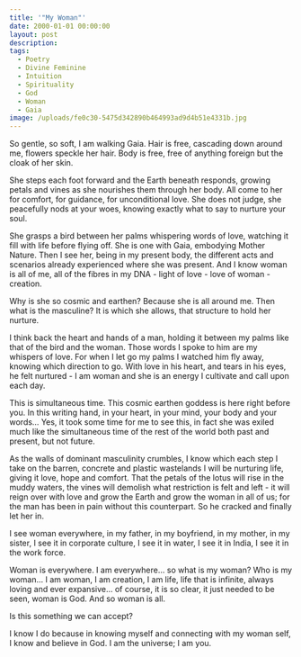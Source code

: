 ```yaml
---
title: '"My Woman"'
date: 2000-01-01 00:00:00
layout: post
description:
tags:
  - Poetry
  - Divine Feminine
  - Intuition
  - Spirituality
  - God
  - Woman
  - Gaia
image: /uploads/fe0c30-5475d342890b464993ad9d4b51e4331b.jpg
---
```



So gentle, so soft, I am walking Gaia. Hair is free, cascading down around me, flowers speckle her hair. Body is free, free of anything foreign but the cloak of her skin.

She steps each foot forward and the Earth beneath responds, growing petals and vines as she nourishes them through her body. All come to her for comfort, for guidance, for unconditional love. She does not judge, she peacefully nods at your woes, knowing exactly what to say to nurture your soul.

She grasps a bird between her palms whispering words of love, watching it fill with life before flying off. She is one with Gaia, embodying Mother Nature. Then I see her, being in my present body, the different acts and scenarios already experienced where she was present. And I know woman is all of me, all of the fibres in my DNA - light of love - love of woman - creation.

Why is she so cosmic and earthen? Because she is all around me. Then what is the masculine? It is which she allows, that structure to hold her nurture.

I think back the heart and hands of a man, holding it between my palms like that of the bird and the woman. Those words I spoke to him are my whispers of love. For when I let go my palms I watched him fly away, knowing which direction to go. With love in his heart, and tears in his eyes, he felt nurtured - I am woman and she is an energy I cultivate and call upon each day.

This is simultaneous time. This cosmic earthen goddess is here right before you. In this writing hand, in your heart, in your mind, your body and your words… Yes, it took some time for me to see this, in fact she was exiled much like the simultaneous time of the rest of the world both past and present, but not future.

As the walls of dominant masculinity crumbles, I know which each step I take on the barren, concrete and plastic wastelands I will be nurturing life, giving it love, hope and comfort. That the petals of the lotus will rise in the muddy waters, the vines will demolish what restriction is felt and left - it will reign over with love and grow the Earth and grow the woman in all of us; for the man has been in pain without this counterpart. So he cracked and finally let her in.

I see woman everywhere, in my father, in my boyfriend, in my mother, in my sister, I see it in corporate culture, I see it in water, I see it in India, I see it in the work force.

Woman is everywhere. I am everywhere… so what is my woman? Who is my woman… I am woman, I am creation, I am life, life that is infinite, always loving and ever expansive… of course, it is so clear, it just needed to be seen, woman is God. And so woman is all.

Is this something we can accept?

I know I do because in knowing myself and connecting with my woman self, I know and believe in God. I am the universe; I am you.
